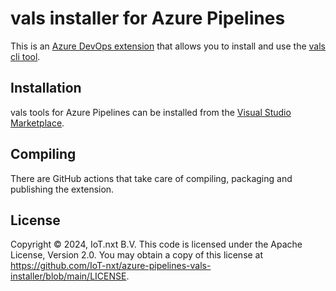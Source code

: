 # vals installer for Azure Pipelines

This is an [Azure DevOps extension](https://marketplace.visualstudio.com/items?itemName=IoTnxt.valsTools) that allows you to install and use the [vals cli tool](https://github.com/helmfile/vals).

## Installation

vals tools for Azure Pipelines can be installed from the [Visual Studio Marketplace](https://marketplace.visualstudio.com/items?itemName=IoTnxt.valsTools).

## Compiling

There are GitHub actions that take care of compiling, packaging and publishing the extension.

## License

Copyright © 2024, IoT.nxt B.V. This code is licensed under the Apache License, Version 2.0. You may obtain a copy of this license at https://github.com/IoT-nxt/azure-pipelines-vals-installer/blob/main/LICENSE.

